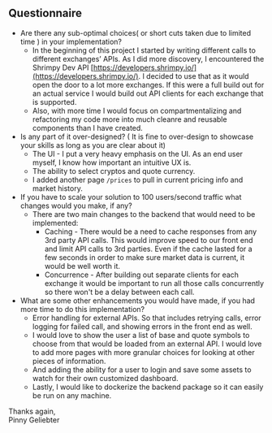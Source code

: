 ## Questionnaire
- Are there any sub-optimal choices( or short cuts taken due to limited time ) in your implementation?
	- In the beginning of this project I started by writing different calls to different exchanges’ APIs. As I did more discovery, I encountered the Shrimpy Dev API  [https://developers.shrimpy.io/](https://developers.shrimpy.io/). I decided to use that as it would open the door to a lot more exchanges. If this were a full build out for an actual service I would build out API clients for each exchange that is supported. 
	- Also, with more time I would focus on compartmentalizing and refactoring my code more into much cleanre and reusable components than I have created.
- Is any part of it over-designed? ( It is fine to over-design to showcase your skills as long as you are clear about it)
	- The UI - I put a very heavy emphasis on the UI. As an end user myself, I know how important an intuitive UX is. 
	- The ability to select cryptos and quote currency.
	- I added another page `/prices` to pull in current pricing info and market history.
- If you have to scale your solution to 100 users/second traffic what changes would you make, if any?
	- There are two main changes to the backend that would need to be implemented:
		- Caching - There would be a need to cache responses from any 3rd party API calls. This would improve speed to our front end and limit API calls to 3rd parties. Even if the cache lasted for a few seconds in order to make sure market data is current, it would be well worth it.
		- Concurrence - After building out separate clients for each exchange it would be important to run all those calls concurrently so there won't be a delay between each call.
 - What are some other enhancements you would have made, if you had more time to do this implementation?
	 - Error handling for external APIs. So that includes retrying calls, error logging for failed call, and showing errors in the front end as well.
	 - I would love to show the user a list of base and quote symbols to choose from that would be loaded from an external API. I would love to add more pages with more granular choices for looking at other pieces of information.
	 - And adding the ability for a user to login and save some assets to watch for their own customized dashboard.
	 - Lastly, I would like to dockerize the backend package so it can easily be run on any machine.


Thanks again,  
Pinny Geliebter
